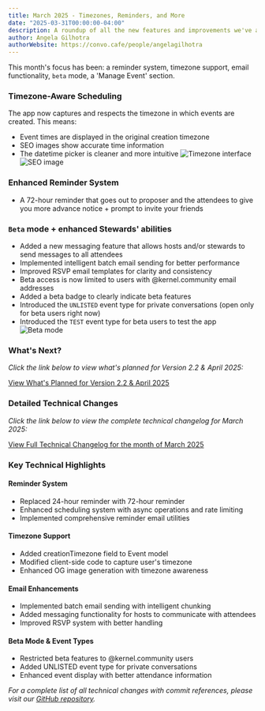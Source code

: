 ```yaml
---
title: March 2025 - Timezones, Reminders, and More
date: "2025-03-31T00:00:00-04:00"
description: A roundup of all the new features and improvements we've added to Convo this month
author: Angela Gilhotra
authorWebsite: https://convo.cafe/people/angelagilhotra
---
```

This month's focus has been: a reminder system, timezone support, email functionality, `beta` mode, a 'Manage Event' section.

### Timezone-Aware Scheduling

The app now captures and respects the timezone in which events are created. This means:

- Event times are displayed in the original creation timezone
- SEO images show accurate time information
- The datetime picker is cleaner and more intuitive
![Timezone interface](/images/blog/timezone-interface.png)
![SEO image](/images/blog/SEO.png)
### Enhanced Reminder System

- A 72-hour reminder that goes out to proposer and the attendees to give you more advance notice + prompt to invite your friends

### `Beta` mode + enhanced Stewards' abilities
- Added a new messaging feature that allows hosts and/or stewards to send messages to all attendees
- Implemented intelligent batch email sending for better performance
- Improved RSVP email templates for clarity and consistency
- Beta access is now limited to users with @kernel.community email addresses
- Added a beta badge to clearly indicate beta features
- Introduced the `UNLISTED` event type for private conversations (open only for beta users right now)
- Introduced the `TEST` event type for beta users to test the app
![Beta mode](/images/blog/beta-badge.png)

### What's Next?

*Click the link below to view what's planned for Version 2.2 & April 2025:*

[View What's Planned for Version 2.2 & April 2025](https://github.com/kernel-community/convo-app/milestone/10)

### Detailed Technical Changes

*Click the link below to view the complete technical changelog for March 2025:*

[View Full Technical Changelog for the month of March 2025](https://github.com/kernel-community/convo-app/commits/main?since=2025-03-01&until=2025-03-31)

### Key Technical Highlights

#### Reminder System
- Replaced 24-hour reminder with 72-hour reminder
- Enhanced scheduling system with async operations and rate limiting
- Implemented comprehensive reminder email utilities

#### Timezone Support
- Added creationTimezone field to Event model
- Modified client-side code to capture user's timezone
- Enhanced OG image generation with timezone awareness

#### Email Enhancements
- Implemented batch email sending with intelligent chunking
- Added messaging functionality for hosts to communicate with attendees
- Improved RSVP system with better handling

#### Beta Mode & Event Types
- Restricted beta features to @kernel.community users
- Added UNLISTED event type for private conversations
- Enhanced event display with better attendance information

*For a complete list of all technical changes with commit references, please visit our [GitHub repository](https://github.com/kernel-community/convo-app/commits/main).*
